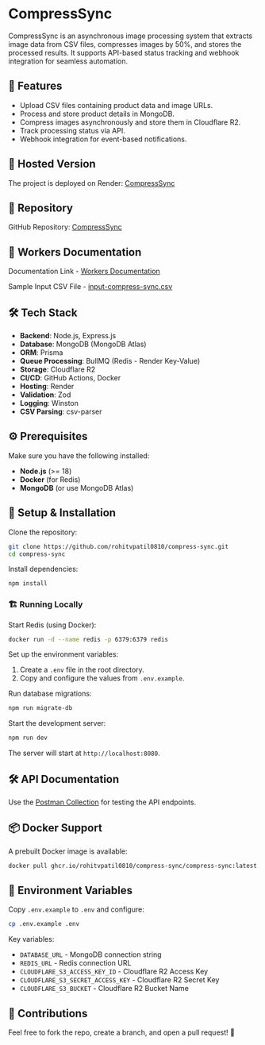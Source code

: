 # CompressSync

CompressSync is an asynchronous image processing system that extracts image data from CSV files, compresses images by 50%, and stores the processed results. It supports API-based status tracking and webhook integration for seamless automation.

## 📌 Features

- Upload CSV files containing product data and image URLs.
- Process and store product details in MongoDB.
- Compress images asynchronously and store them in Cloudflare R2.
- Track processing status via API.
- Webhook integration for event-based notifications.

## 🚀 Hosted Version

The project is deployed on Render: [CompressSync](https://compress-sync.onrender.com/)

## 📂 Repository

GitHub Repository: [CompressSync](https://github.com/rohitvpatil0810/compress-sync)

## 📂 Workers Documentation

Documentation Link - [Workers Documentation](https://docs.google.com/document/d/1Az20VZKQ0Jh813miIhVfwFP-xLNOplISvej3oxTd0r4/edit?usp=sharing)

Sample Input CSV File - [input-compress-sync.csv](https://docs.google.com/spreadsheets/d/1FaO0s4wHM4pNJu5dz1C1hb9YDmj3Ej3tKHH9-9n00os/edit?usp=sharing)

## 🛠️ Tech Stack

- **Backend**: Node.js, Express.js
- **Database**: MongoDB (MongoDB Atlas)
- **ORM**: Prisma
- **Queue Processing**: BullMQ (Redis - Render Key-Value)
- **Storage**: Cloudflare R2
- **CI/CD**: GitHub Actions, Docker
- **Hosting**: Render
- **Validation**: Zod
- **Logging**: Winston
- **CSV Parsing**: csv-parser

## ⚙️ Prerequisites

Make sure you have the following installed:

- **Node.js** (>= 18)
- **Docker** (for Redis)
- **MongoDB** (or use MongoDB Atlas)

## 🔧 Setup & Installation

Clone the repository:

```sh
git clone https://github.com/rohitvpatil0810/compress-sync.git
cd compress-sync
```

Install dependencies:

```sh
npm install
```

### 🏗️ Running Locally

Start Redis (using Docker):

```sh
docker run -d --name redis -p 6379:6379 redis
```

Set up the environment variables:

1. Create a `.env` file in the root directory.
2. Copy and configure the values from `.env.example`.

Run database migrations:

```sh
npm run migrate-db
```

Start the development server:

```sh
npm run dev
```

The server will start at `http://localhost:8080`.

## 🛠️ API Documentation

Use the [Postman Collection](https://www.postman.com/red-space-801814/compress-sync/collection/f57kcol/compress-sync?action=share&creator=19695382&active-environment=19695382-391d65e1-6599-4359-801a-9d10ba21552a) for testing the API endpoints.

## 📦 Docker Support

A prebuilt Docker image is available:

```sh
docker pull ghcr.io/rohitvpatil0810/compress-sync/compress-sync:latest
```

## 📝 Environment Variables

Copy `.env.example` to `.env` and configure:

```sh
cp .env.example .env
```

Key variables:

- `DATABASE_URL` - MongoDB connection string
- `REDIS_URL` - Redis connection URL
- `CLOUDFLARE_S3_ACCESS_KEY_ID` - Cloudflare R2 Access Key
- `CLOUDFLARE_S3_SECRET_ACCESS_KEY` - Cloudflare R2 Secret Key
- `CLOUDFLARE_S3_BUCKET` - Cloudflare R2 Bucket Name

## 🌟 Contributions

Feel free to fork the repo, create a branch, and open a pull request! 🚀
